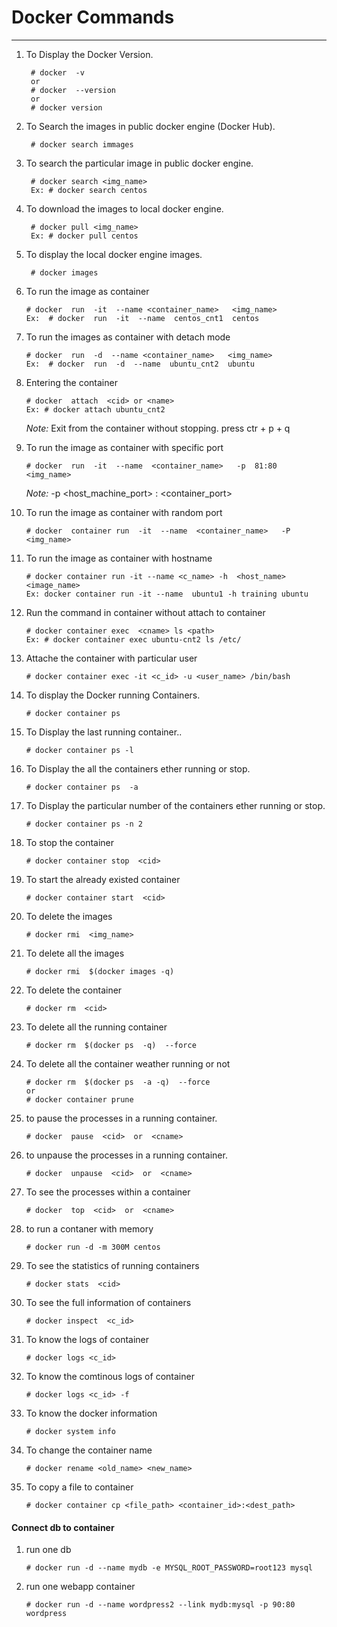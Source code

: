 # Docker Commands
---

1. To Display the Docker Version.
   ~~~
    # docker  -v	
    or	
    # docker  --version
    or
    # docker version
   ~~~

2. To Search  the images in public docker engine (Docker Hub).		
   ~~~
    # docker search immages
   ~~~

3. To search the particular image in public docker engine.	 
   ~~~
    # docker search <img_name>
    Ex: # docker search centos
   ~~~

4. To download the images to local docker engine.
   ~~~			
    # docker pull <img_name>
	Ex: # docker pull centos
   ~~~

5. To display the local docker engine images.	
   ~~~
    # docker images
   ~~~

6. To run the image as container
   ~~~
   # docker  run  -it  --name <container_name>   <img_name>   
   Ex:  # docker  run  -it  --name  centos_cnt1  centos   
   ~~~ 

7. To run the images as container with detach mode
    ~~~
    # docker  run  -d  --name <container_name>   <img_name>   
    Ex:  # docker  run  -d  --name  ubuntu_cnt2  ubuntu  
    ~~~

8. Entering the container
    ~~~
    # docker  attach  <cid> or <name>
    Ex: # docker attach ubuntu_cnt2
    ~~~
    *Note:* Exit from the container without stopping.
    press ctr + p + q

9. To run the image as container with specific port
    ~~~
    # docker  run  -it  --name  <container_name>   -p  81:80  <img_name>
    ~~~
    *Note:* -p <host_machine_port> : <container_port>

10. To run the image as container with random port
    ~~~
    # docker  container run  -it  --name  <container_name>   -P  <img_name>
    ~~~

11. To run the image as container with hostname
    ~~~
    # docker container run -it --name <c_name> -h  <host_name>  <image_name>
    Ex: docker container run -it --name  ubuntu1 -h training ubuntu  
    ~~~
    
12. Run the command in container without attach to container
    ~~~
    # docker container exec  <cname> ls <path>
    Ex: # docker container exec ubuntu-cnt2 ls /etc/
    ~~~

13. Attache the container with particular user
    ~~~
    # docker container exec -it <c_id> -u <user_name> /bin/bash 
    ~~~

14. To display the Docker running Containers.
    ~~~
    # docker container ps 
    ~~~

15. To Display the last running container..
    ~~~
    # docker container ps -l
    ~~~

16. To Display the all the containers ether running or stop.
    ~~~
    # docker container ps  -a
    ~~~

17. To Display the particular number of the containers ether running or stop.
    ~~~
    # docker container ps -n 2
    ~~~

18. To stop the container
    ~~~
    # docker container stop  <cid>
    ~~~

19. To start the already existed container
    ~~~
    # docker container start  <cid>
    ~~~
20. To delete the images
    ~~~
    # docker rmi  <img_name>
    ~~~

21. To delete all the images
    ~~~
    # docker rmi  $(docker images -q)
    ~~~
 
22. To delete the container
    ~~~
    # docker rm  <cid>
    ~~~

23. To delete all the running container
  
    ~~~
    # docker rm  $(docker ps  -q)  --force
    ~~~

24. To delete all the container weather running or not
    ~~~
    # docker rm  $(docker ps  -a -q)  --force 
    or
    # docker container prune
    ~~~

25. to pause the processes in a running container.
    ~~~
    # docker  pause  <cid>  or  <cname>
    ~~~

26. to unpause the processes in a running container.
    ~~~
    # docker  unpause  <cid>  or  <cname>
    ~~~
27. To see the processes within a container
    ~~~
    # docker  top  <cid>  or  <cname>
    ~~~

28. to run a contaner with memory
    ~~~
    # docker run -d -m 300M centos
    ~~~

29. To see the statistics of running containers
    ~~~
    # docker stats  <cid>
    ~~~

30. To see the full information of containers
    ~~~
    # docker inspect  <c_id>
    ~~~

31. To know the logs of container
    ~~~
    # docker logs <c_id>
    ~~~

32. To know the comtinous logs of container
    ~~~
    # docker logs <c_id> -f
    ~~~

33. To know the docker information
    ~~~
    # docker system info
    ~~~

34. To change the container name
    ~~~
    # docker rename <old_name> <new_name>
    ~~~ 

35. To copy a file to container
    ~~~
    # docker container cp <file_path> <container_id>:<dest_path>
    ~~~ 

#### Connect db to container
1. run one db
    ~~~
    # docker run -d --name mydb -e MYSQL_ROOT_PASSWORD=root123 mysql
    ~~~
2. run one webapp container 
    ~~~
    # docker run -d --name wordpress2 --link mydb:mysql -p 90:80 wordpress
    ~~~
  
